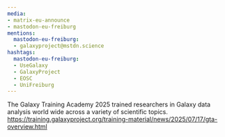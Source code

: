 ```yaml
---
media:
- matrix-eu-announce
- mastodon-eu-freiburg
mentions:
  mastodon-eu-freiburg:
  - galaxyproject@mstdn.science
hashtags:
  mastodon-eu-freiburg:
  - UseGalaxy
  - GalaxyProject
  - EOSC
  - UniFreiburg
---
```

The Galaxy Training Academy 2025 trained researchers in Galaxy data analysis world wide across a variety of scientific topics.
https://training.galaxyproject.org/training-material/news/2025/07/17/gta-overview.html